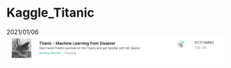 # Kaggle_Titanic
2021/01/06
![image](https://github.com/Jlumin/Kaggle_Titanic/blob/master/Screen%20Shot%202021-01-06%20at%204.10.49%20PM.png)
